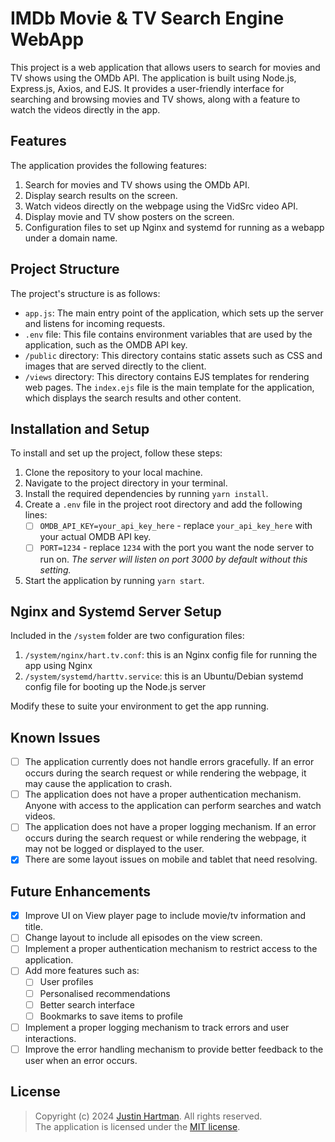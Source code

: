# IMDb Movie & TV Search Engine WebApp

This project is a web application that allows users to search for movies and TV shows using the OMDb API. The 
application is built using Node.js, Express.js, Axios, and EJS. It provides a user-friendly interface for searching and 
browsing movies and TV shows, along with a feature to watch the videos directly in the app.

## Features

The application provides the following features:

1. Search for movies and TV shows using the OMDb API. 
2. Display search results on the screen. 
3. Watch videos directly on the webpage using the VidSrc video API. 
4. Display movie and TV show posters on the screen.
5. Configuration files to set up Nginx and systemd for running as a webapp under a domain name.

## Project Structure

The project's structure is as follows:

- `app.js`: The main entry point of the application, which sets up the server and listens for incoming requests.
- `.env` file: This file contains environment variables that are used by the application, such as the OMDB API key.
- `/public` directory: This directory contains static assets such as CSS and images that are served directly to the 
  client.
- `/views` directory: This directory contains EJS templates for rendering web pages. 
  The `index.ejs` file is the main template for the application, which displays the search results and other content.

## Installation and Setup

To install and set up the project, follow these steps:

1. Clone the repository to your local machine.
2. Navigate to the project directory in your terminal.
3. Install the required dependencies by running `yarn install`.
4. Create a `.env` file in the project root directory and add the following lines:
   - [ ] `OMDB_API_KEY=your_api_key_here` - replace `your_api_key_here` with your actual OMDB API key.
   - [ ] `PORT=1234` - replace `1234` with the port you want the node server to run on. 
         _The server will listen on port 3000 by default without this setting._
5. Start the application by running `yarn start`.

## Nginx and Systemd Server Setup

Included in the `/system` folder are two configuration files:

1. `/system/nginx/hart.tv.conf`: this is an Nginx config file for running the app using Nginx
2. `/system/systemd/harttv.service`: this is an Ubuntu/Debian systemd config file for booting up the Node.js server

Modify these to suite your environment to get the app running.

## Known Issues

- [ ] The application currently does not handle errors gracefully. If an error occurs during the search request or 
      while rendering the webpage, it may cause the application to crash.
- [ ] The application does not have a proper authentication mechanism. Anyone with access to the application can 
      perform searches and watch videos.
- [ ] The application does not have a proper logging mechanism. If an error occurs during the search request or while 
      rendering the webpage, it may not be logged or displayed to the user.
- [x] There are some layout issues on mobile and tablet that need resolving.

## Future Enhancements

- [x] Improve UI on View player page to include movie/tv information and title.
- [ ] Change layout to include all episodes on the view screen.
- [ ] Implement a proper authentication mechanism to restrict access to the application.
- [ ] Add more features such as: 
  - [ ] User profiles 
  - [ ] Personalised recommendations
  - [ ] Better search interface
  - [ ] Bookmarks to save items to profile
- [ ] Implement a proper logging mechanism to track errors and user interactions.
- [ ] Improve the error handling mechanism to provide better feedback to the user when an error occurs.

## License

> Copyright (c) 2024 [Justin Hartman](https://justhart.com). All rights reserved.   
> The application is licensed under the [MIT license](LICENSE.md).
